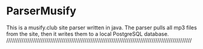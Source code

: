 # ParserMusify
This is a musify.club site parser written in java.
The parser pulls all mp3 files from the site, then it writes them to a local PostgreSQL database.
/////////////////////////////////////////////////////////////////////////////////////////////////
